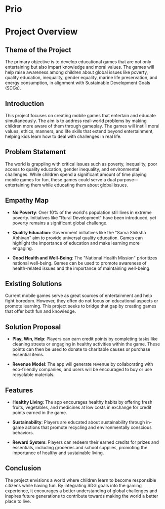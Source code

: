 # Prio
# Project Overview

## Theme of the Project
The primary objective is to develop educational games that are not only entertaining but also impart knowledge and moral values. The games will help raise awareness among children about global issues like poverty, quality education, inequality, gender equality, marine life preservation, and energy consumption, in alignment with Sustainable Development Goals (SDGs).

## Introduction
This project focuses on creating mobile games that entertain and educate simultaneously. The aim is to address real-world problems by making children more aware of them through gameplay. The games will instill moral values, ethics, manners, and life skills that extend beyond entertainment, helping kids learn how to deal with challenges in real life.

## Problem Statement
The world is grappling with critical issues such as poverty, inequality, poor access to quality education, gender inequality, and environmental challenges. While children spend a significant amount of time playing mobile games for fun, these games could serve a dual purpose—entertaining them while educating them about global issues.

## Empathy Map

- **No Poverty**: Over 10% of the world's population still lives in extreme poverty. Initiatives like "Rural Development" have been introduced, yet poverty remains a significant global challenge.
  
- **Quality Education**: Government initiatives like the "Sarva Shiksha Abhiyan" aim to provide universal quality education. Games can highlight the importance of education and make learning more engaging.

- **Good Health and Well-Being**: The "National Health Mission" prioritizes national well-being. Games can be used to promote awareness of health-related issues and the importance of maintaining well-being.

## Existing Solutions
Current mobile games serve as great sources of entertainment and help fight boredom. However, they often do not focus on educational aspects or promote learning. This project seeks to bridge that gap by creating games that offer both fun and knowledge.

## Solution Proposal
- **Play, Win, Help**: Players can earn credit points by completing tasks like cleaning streets or engaging in healthy activities within the game. These points can then be used to donate to charitable causes or purchase essential items.
  
- **Revenue Model**: The app will generate revenue by collaborating with eco-friendly companies, and users will be encouraged to buy or use recyclable materials.

## Features
- **Healthy Living**: The app encourages healthy habits by offering fresh fruits, vegetables, and medicines at low costs in exchange for credit points earned in the game.
  
- **Sustainability**: Players are educated about sustainability through in-game actions that promote recycling and environmentally conscious behaviors.
  
- **Reward System**: Players can redeem their earned credits for prizes and essentials, including groceries and school supplies, promoting the importance of healthy and sustainable living.

## Conclusion
The project envisions a world where children learn to become responsible citizens while having fun. By integrating SDG goals into the gaming experience, it encourages a better understanding of global challenges and inspires future generations to contribute towards making the world a better place to live.
